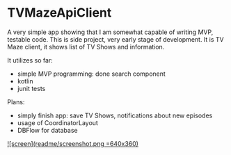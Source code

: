 # TVMazeApiClient

A very simple app showing that I am somewhat capable of writing MVP, testable code. This is side project, very early stage of development. It is TV Maze client, it shows list of TV Shows and information.

It utilizes so far:
* simple MVP programming: done search component
* kotlin
* junit tests

Plans:
* simply finish app: save TV Shows, notifications about new episodes
* usage of CoordinatorLayout
* DBFlow for database

[![screen](readme/screenshot.png =640x360)](https://github.com/jdermont/TVMazeApiClient/blob/master/readme/video.mp4)
